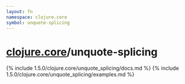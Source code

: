 ```yaml
---
layout: fn
namespace: clojure.core
symbol: unquote-splicing
---
```


# [clojure.core](../)/unquote-splicing

{% include 1.5.0/clojure.core/unquote_splicing/docs.md %}
{% include 1.5.0/clojure.core/unquote_splicing/examples.md %}

